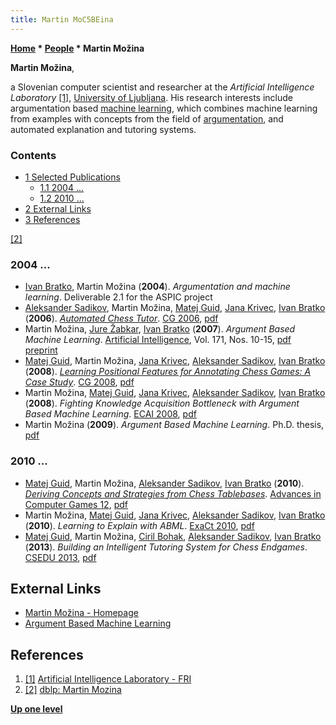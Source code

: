 ```yaml
---
title: Martin MoC5BEina
---
```

**[Home](Home "Home") \* [People](People "People") \* Martin Možina**


**Martin Možina**,  

a Slovenian computer scientist and researcher at the *Artificial Intelligence Laboratory* <a id="cite-note-1" href="#cite-ref-1">[1]</a>, [University of Ljubljana](University_of_Ljubljana "University of Ljubljana"). 
His research interests include argumentation based [machine learning](Learning "Learning"), which combines machine learning from examples with concepts from the field of [argumentation](https://en.wikipedia.org/wiki/Argumentation_theory), and automated explanation and tutoring systems.



### Contents


* [1 Selected Publications](#selected-publications)
	+ [1.1 2004 ...](#2004-...)
	+ [1.2 2010 ...](#2010-...)
* [2 External Links](#external-links)
* [3 References](#references)






<a id="cite-note-2" href="#cite-ref-2">[2]</a>



### 2004 ...


* [Ivan Bratko](Ivan_Bratko "Ivan Bratko"), Martin Možina (**2004**). *Argumentation and machine learning*. Deliverable 2.1 for the ASPIC project
* [Aleksander Sadikov](Aleksander_Sadikov "Aleksander Sadikov"), Martin Možina, [Matej Guid](Matej_Guid "Matej Guid"), [Jana Krivec](Jana_Krivec "Jana Krivec"), [Ivan Bratko](Ivan_Bratko "Ivan Bratko") (**2006**). *[Automated Chess Tutor](https://link.springer.com/chapter/10.1007/978-3-540-75538-8_2)*. [CG 2006](CG_2006 "CG 2006"), [pdf](https://ailab.si/matej/doc/Automated_Chess_Tutor.pdf)
* Martin Možina, [Jure Žabkar](https://dblp.uni-trier.de/pers/hd/z/Zabkar:Jure), [Ivan Bratko](Ivan_Bratko "Ivan Bratko") (**2007**). *Argument Based Machine Learning*. [Artificial Intelligence](https://en.wikipedia.org/wiki/Artificial_Intelligence_(journal)), Vol. 171, Nos. 10-15, [pdf preprint](https://ailab.si/martin/abml/ABCN2aij_final.pdf)
* [Matej Guid](Matej_Guid "Matej Guid"), Martin Možina, [Jana Krivec](Jana_Krivec "Jana Krivec"), [Aleksander Sadikov](Aleksander_Sadikov "Aleksander Sadikov"), [Ivan Bratko](Ivan_Bratko "Ivan Bratko") (**2008**). *[Learning Positional Features for Annotating Chess Games: A Case Study](https://link.springer.com/chapter/10.1007/978-3-540-87608-3_18)*. [CG 2008](CG_2008 "CG 2008"), [pdf](https://ailab.si/matej/doc/Learning_Positional_Features-Case_Study.pdf)
* Martin Možina, [Matej Guid](Matej_Guid "Matej Guid"), [Jana Krivec](Jana_Krivec "Jana Krivec"), [Aleksander Sadikov](Aleksander_Sadikov "Aleksander Sadikov"), [Ivan Bratko](Ivan_Bratko "Ivan Bratko") (**2008**). *Fighting Knowledge Acquisition Bottleneck with Argument Based Machine Learning*. [ECAI 2008](https://dblp.uni-trier.de/db/conf/ecai/ecai2008.html), [pdf](https://ailab.si/martin/abml/abml_expert_system_for_web.pdf)
* Martin Možina (**2009**). *Argument Based Machine Learning*. Ph.D. thesis, [pdf](http://www.ailab.si/martin/mozina_phd.pdf)


### 2010 ...


* [Matej Guid](Matej_Guid "Matej Guid"), Martin Možina, [Aleksander Sadikov](Aleksander_Sadikov "Aleksander Sadikov"), [Ivan Bratko](Ivan_Bratko "Ivan Bratko") (**2010**). *[Deriving Concepts and Strategies from Chess Tablebases](https://link.springer.com/chapter/10.1007/978-3-642-12993-3_18)*. [Advances in Computer Games 12](Advances_in_Computer_Games_12 "Advances in Computer Games 12"), [pdf](https://ailab.si/matej/doc/Deriving_Concepts_and_Strategies_from_Chess_Tablebases.pdf)
* Martin Možina, [Matej Guid](Matej_Guid "Matej Guid"), [Jana Krivec](Jana_Krivec "Jana Krivec"), [Aleksander Sadikov](Aleksander_Sadikov "Aleksander Sadikov"), [Ivan Bratko](Ivan_Bratko "Ivan Bratko") (**2010**). *Learning to Explain with ABML*. [ExaCt 2010](https://dblp.uni-trier.de/db/conf/exact/exact2010.html), [pdf](http://ceur-ws.org/Vol-650/0037.pdf)
* [Matej Guid](Matej_Guid "Matej Guid"), Martin Možina, [Ciril Bohak](index.php?title=Ciril_Bohak&action=edit&redlink=1 "Ciril Bohak (page does not exist)"), [Aleksander Sadikov](Aleksander_Sadikov "Aleksander Sadikov"), [Ivan Bratko](Ivan_Bratko "Ivan Bratko") (**2013**). *Building an Intelligent Tutoring System for Chess Endgames*. [CSEDU 2013](https://dblp.uni-trier.de/db/conf/csedu/csedu2013.html), [pdf](https://scitepress.org/papers/2013/43891/43891.pdf)


## External Links


* [Martin Možina - Homepage](https://ailab.si/martin/)
* [Argument Based Machine Learning](https://ailab.si/martin/abml/)


## References


1. <a id="cite-ref-1" href="#cite-note-1">[1]</a> [Artificial Intelligence Laboratory - FRI](https://fri.uni-lj.si/en/laboratory/lui)
2. <a id="cite-ref-2" href="#cite-note-2">[2]</a> [dblp: Martin Mozina](https://dblp.uni-trier.de/pers/hd/m/Mozina:Martin)

**[Up one level](People "People")**







 
